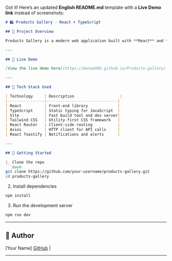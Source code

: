 Got it! Here’s an updated **English README.md** template with a **Live Demo link** instead of screenshots:

````markdown
# 🛍️ Products Gallery - React + TypeScript

## 📝 Project Overview

Products Gallery is a modern web application built with **React** and **TypeScript**. It allows users to browse, search, and sort products, and view detailed information about each product. The project is modular, scalable, and responsive.

---

## 🔗 Live Demo

[View the live demo here](https://Hanaa980.github.io/Products-gallery)

---

## 🧱 Tech Stack Used

| Technology     | Description                    |
|----------------|-------------------------------|
| React          | Front-end library             |
| TypeScript     | Static typing for JavaScript  |
| Vite           | Fast build tool and dev server|
| Tailwind CSS   | Utility-first CSS framework   |
| React Router   | Client-side routing           |
| Axios          | HTTP client for API calls     |
| React Toastify | Notifications and alerts      |

---

## 🚀 Getting Started

1. Clone the repo  
```bash
git clone https://github.com/your-username/products-gallery.git
cd products-gallery
````

2. Install dependencies

```bash
npm install
```

3. Run the development server

```bash
npm run dev
```

---

## 👤 Author

\[Your Name]
[GitHub](https://github.com/Hanaa980/) | 

---
